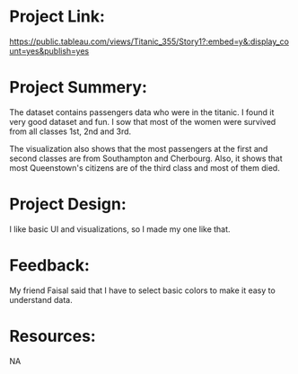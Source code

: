 # Project Link:
https://public.tableau.com/views/Titanic_355/Story1?:embed=y&:display_count=yes&publish=yes


# Project Summery:
The dataset contains passengers data who were in the titanic. I found it very good dataset and fun. I sow that most of the women were survived from all classes 1st, 2nd and 3rd. 

The visualization also shows that the most passengers at the first and second classes are from Southampton and Cherbourg. Also, it shows that most Queenstown's citizens are of the third class and most of them died.

# Project Design:
I like basic UI and visualizations, so I made my one like that. 

# Feedback:
My friend Faisal said that I have to select basic colors to make it easy to understand data.

# Resources:
NA
